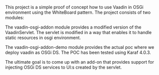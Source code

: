 This project is a simple proof of concept how to use Vaadin in OSGi environment using the WhiteBoard pattern.
The project consists of two modules:

The vaadin-osgi-addon module provides a modified version of the VaadinServlet. The servlet is modified in a way that
enables it to handle static resources in osgi environment.

The vaadin-osgi-addon-demo module provides the actual poc where we deploy vaadin as OSGi DS. The POC has been tested using
Karaf 4.0.3.

The ultimate goal is to come up with an add-on that provides support for injecting OSGi DS services to UI:s created by the servlet.

